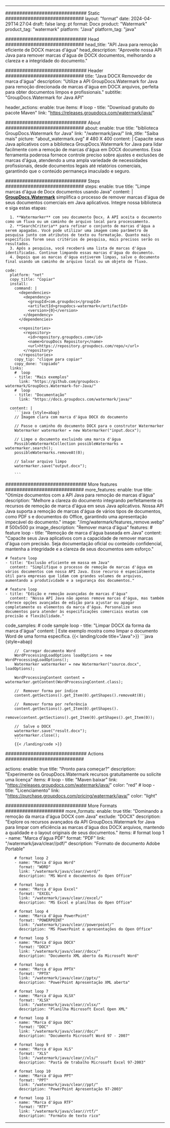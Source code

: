 
---
############################# Static ############################
layout: "format"
date:  2024-04-29T14:27:04
draft: false
lang: pt
format: Docx
product: "Watermark"
product_tag: "watermark"
platform: "Java"
platform_tag: "java"

############################# Head ############################
head_title: "API Java para remoção eficiente de DOCX marcas d'água"
head_description: "Aproveite nossa API Java para remover marcas d'água de DOCX documentos, melhorando a clareza e a integridade do documento."

############################# Header ############################
title: "Java DOCX Removedor de marca d'água" 
description: "Utilize a API GroupDocs.Watermark for Java para remoção direcionada de marcas d'água em DOCX arquivos, perfeita para obter documentos limpos e profissionais."
subtitle: "GroupDocs.Watermark for Java API" 

header_actions:
  enable: true
  items:
    #  loop
    - title: "Download gratuito do pacote Maven"
      link: "https://releases.groupdocs.com/watermark/java/"
      
############################# About ############################
about:
    enable: true
    title: "biblioteca GroupDocs.Watermark for Java"
    link: "/watermark/java/"
    link_title: "Saiba mais"
    picture: "about_watermark.svg" # 480 X 400
    content: |
       Capacite seus Java aplicativos com a biblioteca GroupDocs.Watermark for Java para lidar facilmente com a remoção de marcas d'água em DOCX documentos. Essa ferramenta poderosa fornece controle preciso sobre ajustes e exclusões de marcas d'água, atendendo a uma ampla variedade de necessidades profissionais, desde documentos legais até relatórios comerciais, garantindo que o conteúdo permaneça imaculado e seguro.

############################# Steps ############################
steps:
    enable: true
    title: "Limpe marcas d'água de Docx documentos usando Java"
    content: |
      **[GroupDocs.Watermark](https://products.groupdocs.com/watermark/java/)** simplifica o processo de remover marcas d'água de seus documentos comerciais em Java aplicativos. Integre nossa biblioteca e siga estas etapas:
      
      1. **Watermarker** com seu documento Docx. A API aceita o documento como um fluxo ou um caminho de arquivo local para processamento.
      2. **SearchCriteria** para refinar o conjunto de marcas d'água a serem apagadas. Você pode utilizar uma imagem como parâmetro de pesquisa junto com atributos de texto ou formatação. Quanto mais específicos forem seus critérios de pesquisa, mais precisos serão os resultados.
      3. Após a pesquisa, você receberá uma lista de marcas d'água identificadas. Continue limpando essas marcas d'água do documento.
      4. Depois que as marcas d'água estiverem limpas, salve o documento final usando um caminho de arquivo local ou um objeto de fluxo.
   
    code:
      platform: "net"
      copy_title: "Copiar"
      install:
        command: |
          <dependencies>
            <dependency>
              <groupId>com.groupdocs</groupId>
              <artifactId>groupdocs-watermark</artifactId>
              <version>{0}</version>
            </dependency>
          </dependencies>

          <repositories>
            <repository>
              <id>repository.groupdocs.com</id>
              <name>GroupDocs Repository</name>
              <url>https://repository.groupdocs.com/repo/</url>
            </repository>
          </repositories>
        copy_tip: "clique para copiar"
        copy_done: "copiado"
      links:
        #  loop
        - title: "Mais exemplos"
          link: "https://github.com/groupdocs-watermark/GroupDocs.Watermark-for-Java/"
        #  loop
        - title: "Documentação"
          link: "https://docs.groupdocs.com/watermark/java/"
          
      content: |
        ```java {style=abap}
        // Imagem clara com marca d'água DOCX do documento

        // Passe o caminho do documento DOCX para o construtor Watermarker
        Watermarker watermarker = new Watermarker("input.docx");
        
        // Limpe o documento excluindo uma marca d'água
        PossibleWatermarkCollection possibleWatermarks = watermarker.search();
        possibleWatermarks.removeAt(0);

        // Salvar arquivo limpo
        watermarker.save("output.docx");
        
        ```        
        
############################# More features ############################
more_features:
  enable: true
  title: "Otimize documentos com a API Java para remoção de marcas d'água"
  description: "Melhore a clareza do documento integrando perfeitamente os recursos de remoção de marca d'água em seus Java aplicativos. Nossa API Java suporta a remoção de marcas d'água de vários tipos de documentos, como PDF s e documentos do Office, garantindo uma apresentação impecável do documento."
  image: "/img/watermark/features_remove.webp" # 500x500 px
  image_description: "Remover marca d'água"
  features:
    # feature loop
    - title: "Remoção de marca d'água baseada em Java"
      content: "Capacite seus Java aplicativos com a capacidade de remover marcas d'água com precisão. Seja documentação oficial ou conteúdo confidencial, mantenha a integridade e a clareza de seus documentos sem esforço."

    # feature loop
    - title: "Exclusão eficiente em massa em Java"
      content: "Simplifique o processo de remoção de marcas d'água em vários documentos com nossa API Java. Esse recurso é especialmente útil para empresas que lidam com grandes volumes de arquivos, aumentando a produtividade e a segurança dos documentos."

    # feature loop
    - title: "Edição e remoção avançadas de marcas d'água"
      content: "Nossa API Java não apenas remove marcas d'água, mas também oferece opções avançadas de edição para ajustar ou apagar completamente os elementos da marca d'água. Personalize seus documentos para atender às especificações comerciais exatas com precisão e flexibilidade."
      
  code_samples:
    # code sample loop
    - title: "Limpar DOCX da forma da marca d'água"
      content: |
        Este exemplo mostra como limpar o documento Word de uma forma específica.
        {{< landing/code title="Java">}}
        ```java {style=abap}
        
        //  Carregar documento Word
        WordProcessingLoadOptions loadOptions = new WordProcessingLoadOptions();
        Watermarker watermarker = new Watermarker("source.docx", loadOptions);

        WordProcessingContent content = watermarker.getContent(WordProcessingContent.class);

        //  Remover forma por índice
        content.getSections().get_Item(0).getShapes().removeAt(0);

        //  Remover forma por referência
        content.getSections().get_Item(0).getShapes().
            remove(content.getSections().get_Item(0).getShapes().get_Item(0));

        //  Salve o DOCX
        watermarker.save("result.docx");
        watermarker.close();
        ```
        {{< /landing/code >}}


############################# Actions ############################

actions:
  enable: true
  title: "Pronto para começar?"
  description: "Experimente os GroupDocs.Watermark recursos gratuitamente ou solicite uma licença"
  items:
    #  loop
    - title: "Maven baixar"
      link: "https://releases.groupdocs.com/watermark/java/"
      color: "red"
        #  loop
    - title: "Licenciamento"
      link: "https://purchase.groupdocs.com/pricing/watermark/java/"
      color: "light"


############################# More Formats #####################
more_formats:
    enable: true
    title: "Dominando a remoção da marca d'água DOCX com Java"
    exclude: "DOCX"
    description: "Explore os recursos avançados da API GroupDocs.Watermark for Java para limpar com eficiência as marcas d'água dos DOCX arquivos, mantendo a qualidade e o layout originais de seus documentos."
    items: 
        # format loop 1
        - name: "Marca d'água PDF"
          format: "PDF"
          link: "/watermark/java/clear//pdf/"
          description: "Formato de documento Adobe Portable"

        # format loop 2
        - name: "Marca d'água Word"
          format: "WORD"
          link: "/watermark/java/clear//word/"
          description: "MS Word e documentos do Open Office"
          
        # format loop 3
        - name: "Marca d'água Excel"
          format: "EXCEL"
          link: "/watermark/java/clear//excel/"
          description: "MS Excel e planilhas do Open Office"

        # format loop 4
        - name: "Marca d'água PowerPoint"
          format: "POWERPOINT"
          link: "/watermark/java/clear//powerpoint/"
          description: "MS PowerPoint e apresentações do Open Office"

        # format loop 5
        - name: "Marca d'água DOCX"
          format: "DOCX"
          link: "/watermark/java/clear//docx/"
          description: "Documento XML aberto da Microsoft Word"
          
        # format loop 6
        - name: "Marca d'água PPTX"
          format: "PPTX"
          link: "/watermark/java/clear//pptx/"
          description: "PowerPoint Apresentação XML aberta"
          
        # format loop 7
        - name: "Marca d'água XLSX"
          format: "XLSX"
          link: "/watermark/java/clear//xlsx/"
          description: "Planilha Microsoft Excel Open XML"

        # format loop 8
        - name: "Marca d'água DOC"
          format: "DOC"
          link: "/watermark/java/clear//doc/"
          description: "Documento Microsoft Word 97 - 2007"

        # format loop 9
        - name: "Marca d'água XLS"
          format: "XLS"
          link: "/watermark/java/clear//xls/"
          description: "Pasta de trabalho Microsoft Excel 97-2003"

        # format loop 10
        - name: "Marca d'água PPT"
          format: "PPT"
          link: "/watermark/java/clear//ppt/"
          description: "PowerPoint Apresentação 97-2003"

        # format loop 11
        - name: "Marca d'água RTF"
          format: "RTF"
          link: "/watermark/java/clear//rtf/"
          description: "Formato de texto rico"

---